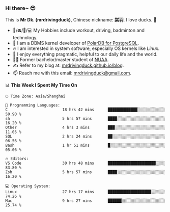 ### Hi there~ 😎

This is **Mr Dk. (mrdrivingduck)**, Chinese nickname: **棠羽**. I love ducks. 🦆

- 💪/🚘/🏸/💻 My Hobbies include workout, driving, badminton and technology.
- 🍊 I am a DBMS kernel developer of [PolarDB for PostgreSQL](https://github.com/ApsaraDB/PolarDB-for-PostgreSQL).
- 🔥 I am interested in system software, especially OS kernels like *Linux*.
- 🔧 I enjoy everything pragmatic, helpful to our daily life and the world.
- 👨‍🎓 Former bachelor/master student of [NUAA](https://en.wikipedia.org/wiki/Nanjing_University_of_Aeronautics_and_Astronautics).
- ✍ Refer to my blog at: [mrdrivingduck.github.io/blog](https://mrdrivingduck.github.io/blog/).
- 📫 Reach me with this email: [mrdrivingduck@gmail.com](mailto:mrdrivingduck@gmail.com).

<!--START_SECTION:waka-->
📊 **This Week I Spent My Time On** 

```text
🕑︎ Time Zone: Asia/Shanghai

💬 Programming Languages: 
C                        18 hrs 42 mins      █████████████░░░░░░░░░░░░   50.90 % 
sh                       5 hrs 57 mins       ████░░░░░░░░░░░░░░░░░░░░░   16.20 % 
Other                    4 hrs 3 mins        ███░░░░░░░░░░░░░░░░░░░░░░   11.05 % 
SQL                      2 hrs 24 mins       ██░░░░░░░░░░░░░░░░░░░░░░░   06.56 % 
Bash                     1 hr 51 mins        █░░░░░░░░░░░░░░░░░░░░░░░░   05.06 % 

🔥 Editors: 
VS Code                  30 hrs 48 mins      █████████████████████░░░░   83.80 % 
Zsh                      5 hrs 57 mins       ████░░░░░░░░░░░░░░░░░░░░░   16.20 % 

💻 Operating System: 
Linux                    27 hrs 17 mins      ███████████████████░░░░░░   74.26 % 
Mac                      9 hrs 27 mins       ██████░░░░░░░░░░░░░░░░░░░   25.74 % 
```


<!--END_SECTION:waka-->

<!-- ![Mr Dk.'s GitHub Stats](https://github-readme-stats.vercel.app/api?username=mrdrivingduck&count_private&show_icons=true&theme=buefy) -->

<!-- ![Most Used Languages](https://github-readme-stats.vercel.app/api/top-langs/?username=mrdrivingduck&exclude_repo=mips32-CPU,snort-tcp-socket&theme=buefy&layout=compact&langs_count=10) -->


<!--
**mrdrivingduck/mrdrivingduck** is a ✨ _special_ ✨ repository because its `README.md` (this file) appears on your GitHub profile.

Here are some ideas to get you started:

- 🔭 I’m currently working on ...
- 🌱 I’m currently learning ...
- 👯 I’m looking to collaborate on ...
- 🤔 I’m looking for help with ...
- 💬 Ask me about ...
- 📫 How to reach me: ...
- 😄 Pronouns: ...
- ⚡ Fun fact: ...
-->

